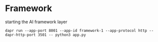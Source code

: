 # Framework 

starting the AI framework layer

`dapr run --app-port 8001 --app-id framework-1 --app-protocol http --dapr-http-port 3501 -- python3 app.py `
